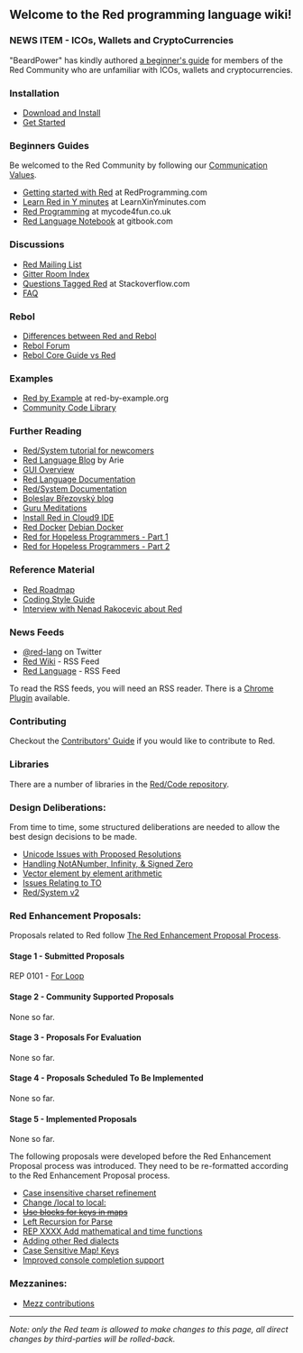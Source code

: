 ## Welcome to the Red programming language wiki!

### NEWS ITEM - ICOs, Wallets and CryptoCurrencies
"BeardPower" has kindly authored [a beginner's guide](https://github.com/red/red/wiki/Introduction-to-ICOs,-wallets-and-cryptocurrencies) for members of the Red Community who are unfamiliar with ICOs, wallets and cryptocurrencies.

### Installation
* [Download and Install](http://www.red-lang.org/p/download.html)
* [Get Started](https://github.com/red/red/wiki/Install-and-Get-Started)

### Beginners Guides
Be welcomed to the Red Community by following our [Communication Values](https://github.com/red/red/wiki/Community-Communication-Values).
* [Getting started with Red](http://redprogramming.com/Getting%20Started.html) at RedProgramming.com
* [Learn Red in Y minutes](https://learnxinyminutes.com/docs/red/) at LearnXinYminutes.com
* [Red Programming](http://www.mycode4fun.co.uk/About-Red-Programming) at mycode4fun.co.uk
* [Red Language Notebook](https://www.gitbook.com/book/ungaretti/red-language-notebook/details) at gitbook.com

### Discussions
* [Red Mailing List](https://groups.google.com/forum/#!forum/red-lang)
* [Gitter Room Index](https://github.com/red/red/wiki/Gitter-Room-Index)
* [Questions Tagged Red](http://stackoverflow.com/questions/tagged/red) at Stackoverflow.com
* [FAQ](https://github.com/red/red/wiki/FAQ)

### Rebol
* [Differences between Red and Rebol](https://github.com/red/red/wiki/Differences-between-Red-and-Rebol)
* [Rebol Forum](http://rebolforum.com/index.cgi?f=printtopic&topicnumber=48&archiveflag=new) 
* [Rebol Core Guide vs Red](https://github.com/red/red/wiki/REBOL-Core-Users-Guide:--A-walkthrough-with-Red)

### Examples
* [Red by Example](http://www.red-by-example.org/index.html) at red-by-example.org
* [Community Code Library](https://github.com/red/code)

### Further Reading
* [Red/System tutorial for newcomers](https://github.com/red/red/wiki/Red-System-tutorial-for-newcomers-English-version)
* [Red Language Blog](http://redlanguageblog.blogspot.co.uk/?view=flipcard) by Arie
* [GUI Overview](https://doc.red-lang.org/v/v0.6.0/gui/Overview.html)
* [Red Language Documentation](http://www.red-lang.org/p/documentation.html)
* [Red/System Documentation](http://static.red-lang.org/red-system-specs-light.html)
* [Boleslav Březovský blog](http://red.qyz.cz/)
* [Guru Meditations](https://github.com/red/red/wiki/Guru-Meditations)
* [Install Red in Cloud9 IDE](https://github.com/red/red/wiki/Install-Red-in-Cloud9-IDE)
* [Red Docker](https://github.com/eranws/red-docker) [Debian Docker](https://github.com/dander/docker-red)
* [Red for Hopeless Programmers - Part 1](https://dev.to/lepinekong/red-for-hopeless-programmers---part-i-3g0)
* [Red for Hopeless Programmers - Part 2](https://dev.to/lepinekong/red-for-hopeless-programmers---part-ii-258)

### Reference Material
* [Red Roadmap](http://www.red-lang.org/p/roadmap.html)
* [Coding Style Guide](https://doc.red-lang.org/v/v0.6.0/Coding-Style-Guide.html)
* [Interview with Nenad Rakocevic about Red](https://notamonadtutorial.com/interview-with-nenad-rakocevic-about-red-a-rebol-inspired-programming-language-681133e3fd1c)

### News Feeds
* [@red-lang](https://twitter.com/red_lang?lang=en) on Twitter
* [Red Wiki](https://github.com/red/red/wiki.atom) - RSS Feed
* [Red Language](http://www.red-lang.org/feeds/posts/default) - RSS Feed

To read the RSS feeds, you will need an RSS reader. There is a [Chrome Plugin](https://chrome.google.com/webstore/detail/rss-feed-reader/pnjaodmkngahhkoihejjehlcdlnohgmp?hl=en) available.

### Contributing 
Checkout the [Contributors' Guide](https://github.com/red/red/wiki/Contributor-Guidelines) if you would like to contribute to Red.

### Libraries
There are a number of libraries in the [Red/Code repository](https://github.com/red/code/tree/master/Library). 

### Design Deliberations:

From time to time, some structured deliberations are needed to allow the best design decisions to be made.
* [Unicode Issues with Proposed Resolutions](https://github.com/red/red/wiki/Unicode-Issues-with-Proposed-Resolutions)
* [Handling NotANumber, Infinity, & Signed Zero](https://github.com/red/red/wiki/The-Handling-of-NaNs,-INFs-and-signed-zeros.)
* [Vector element by element arithmetic ](https://github.com/red/red/wiki/Vector-Element-by-Element-Arithmetic)
* [Issues Relating to TO](https://github.com/red/red/wiki/To-Issues)
* [Red/System v2](https://github.com/dockimbel/Red/wiki/Red-System-v2-Wish-List)

### Red Enhancement Proposals:

Proposals related to Red follow [The Red Enhancement Proposal Process](https://github.com/red/red/wiki/Red-Enhancement-Proposal-Process).

#### Stage 1 - Submitted Proposals

REP 0101 - [For Loop](https://github.com/red/red/wiki/REP-0101---For-loop-function)

#### Stage 2 - Community Supported Proposals

None so far.

#### Stage 3 - Proposals For Evaluation

None so far.

#### Stage 4 - Proposals Scheduled To Be Implemented

None so far.

#### Stage 5 - Implemented Proposals

None so far.

The following proposals were developed before the Red Enhancement Proposal process was introduced. They need to be re-formatted according to the Red Enhancement Proposal process.

* [Case insensitive charset refinement](https://github.com/red/red/wiki/Add-a-Refinement-to-the-charset-function-to-make-a-case-insensitive-bitset!)
* [Change /local to local:](https://github.com/red/red/wiki/Change-convention-of--LOCAL-to-use-LOCAL:-instead)
* <strike>[Use blocks for keys in maps](https://github.com/red/red/wiki/use-blocks-as-keys)</strike>
* [Left Recursion for Parse](https://github.com/red/red/wiki/Left-Recursion)
* [REP XXXX Add mathematical and time functions](https://github.com/red/red/wiki/%5BProposal%5D-To-add-Mathematical-and-Time-functions)
* [Adding other Red dialects](https://github.com/red/red/wiki/%5BProposal%5D-Adding-other-Red-dialects)
* [Case Sensitive Map! Keys](https://github.com/red/red/wiki/Case-Sensitive-Map!-Keys)
* [Improved console completion support](https://github.com/red/red/issues/1165)


### Mezzanines:
* [Mezz contributions](https://github.com/red/red/wiki/mezzanines)

_____
*Note: only the Red team is allowed to make changes to this page, all direct changes by third-parties will be rolled-back.*